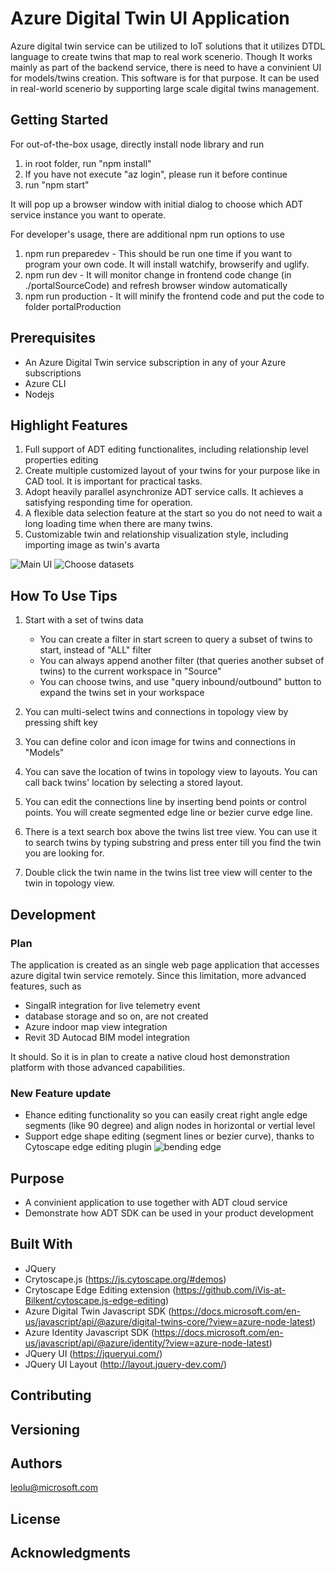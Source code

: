 # Azure Digital Twin UI Application
Azure digital twin service can be utilized to IoT solutions that it utilizes DTDL language to create twins that map to real work scenerio. Though It works mainly as part of the backend service, there is need to have a convinient UI for models/twins creation. This software is for that purpose. It can be used in real-world scenerio by supporting large scale digital twins management.

## Getting Started

For out-of-the-box usage, directly install node library and run
1. in root folder, run "npm install"
2. If you have not execute "az login", please run it before continue
3. run "npm start"

It will pop up a browser window with initial dialog to choose which ADT service instance you want to operate.

For developer's usage, there are additional npm run options to use
1. npm run preparedev - This should be run one time if you want to program your own code. It will install watchify, browserify and uglify.
2. npm run dev  -  It will monitor change in frontend code change (in ./portalSourceCode) and refresh browser window automatically
3. npm run production - It will minify the frontend code and put the code to folder portalProduction

## Prerequisites

- An Azure Digital Twin service subscription in any of your Azure subscriptions
- Azure CLI
- Nodejs

## Highlight Features
1. Full support of ADT editing functionalites, including relationship level properties editing
2. Create multiple customized layout of your twins for your purpose like in CAD tool. It is important for practical tasks.
3. Adopt heavily parallel asynchronize ADT service calls. It achieves a satisfying responding time for operation.
4. A flexible data selection feature at the start so you do not need to wait a long loading time when there are many twins.
5. Customizable twin and relationship visualization style, including importing image as twin's avarta    

![Main UI](https://raw.githubusercontent.com/leolumicrosoft/ADTUI/master/libfiles/images/screenshot1.jpg)
![Choose datasets](https://raw.githubusercontent.com/leolumicrosoft/ADTUI/master/libfiles/images/screenshot2.jpg)

## How To Use Tips
1. Start with a set of twins data
    - You can create a filter in start screen to query a subset of twins to start, instead of "ALL" filter
    - You can always append another filter (that queries another subset of twins) to the current workspace in "Source" 
    - You can choose twins, and use "query inbound/outbound" button to expand the twins set in your workspace

2. You can multi-select twins and connections in topology view by pressing shift key

3. You can define color and icon image for twins and connections in "Models"

4. You can save the location of twins in topology view to layouts. You can call back twins' location by selecting a stored layout.

5. You can edit the connections line by inserting bend points or control points. You will create segmented edge line or bezier curve edge line.

6. There is a text search box above the twins list tree view. You can use it to search twins by typing substring and press enter till you find the twin you are looking for.

7. Double click the twin name in the twins list tree view will center to the twin in topology view.

## Development
### Plan
The application is created as an single web page application that accesses azure digital twin service remotely. Since this limitation, more advanced features, such as
- SingalR integration for live telemetry event
- database storage and so on, are not created
- Azure indoor map view integration
- Revit 3D Autocad BIM model integration

It should. So it is in plan to create a native cloud host demonstration platform with those advanced capabilities.

### New Feature update
- Ehance editing functionality so you can easily creat right angle edge segments (like 90 degree) and align nodes in horizontal or vertial level
- Support edge shape editing (segment lines or bezier curve), thanks to Cytoscape edge editing plugin
![bending edge](https://raw.githubusercontent.com/leolumicrosoft/ADTUI/master/libfiles/images/saveEdge.jpg)

## Purpose
- A convinient application to use together with ADT cloud service
- Demonstrate how ADT SDK can be used in your product development

## Built With

* JQuery
* Crytoscape.js (https://js.cytoscape.org/#demos)
* Crytoscape Edge Editing extension (https://github.com/iVis-at-Bilkent/cytoscape.js-edge-editing)
* Azure Digital Twin Javascript SDK (https://docs.microsoft.com/en-us/javascript/api/@azure/digital-twins-core/?view=azure-node-latest)
* Azure Identity Javascript SDK (https://docs.microsoft.com/en-us/javascript/api/@azure/identity/?view=azure-node-latest)
* JQuery UI (https://jqueryui.com/)
* JQuery UI Layout (http://layout.jquery-dev.com/)


## Contributing

## Versioning

## Authors

leolu@microsoft.com


## License


## Acknowledgments
